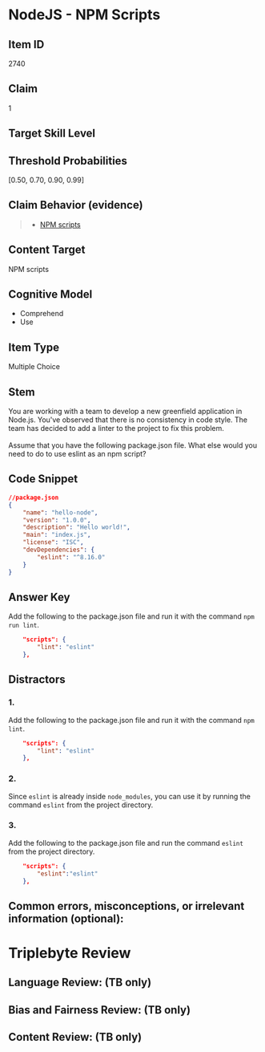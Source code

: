 # NodeJS - NPM Scripts

## Item ID
2740

## Claim
1

## Target Skill Level

## Threshold Probabilities
[0.50, 0.70, 0.90, 0.99]

## Claim Behavior (evidence)
> - [NPM scripts](https://docs.npmjs.com/cli/v8/using-npm/scripts/)

## Content Target
NPM scripts

## Cognitive Model
- Comprehend
- Use

## Item Type
Multiple Choice

## Stem
You are working with a team to develop a new greenfield application in Node.js. You've observed that there is no consistency in code style. The team has decided to add a linter to the project to fix this problem.
<br><br>
Assume that you have the following package.json file. What else would you need to do to use eslint as an npm script?

## Code Snippet
```json
//package.json
{
    "name": "hello-node",
    "version": "1.0.0",
    "description": "Hello world!",
    "main": "index.js",
    "license": "ISC",
    "devDependencies": {
        "eslint": "^8.16.0"
    }
}
```

## Answer Key
Add the following to the package.json file and run it with the command `npm run lint`.
```json
    "scripts": {
        "lint": "eslint"
    },
```

## Distractors
### 1.
Add the following to the package.json file and run it with the command `npm lint`.
```json
    "scripts": {
        "lint": "eslint"
    },
```

### 2.
Since `eslint` is already inside `node_modules`, you can use it by running the command `eslint` from the project directory.

### 3.
Add the following to the package.json file and run the command `eslint` from the project directory.
```json
    "scripts": {
        "eslint":"eslint"
    },
```

## Common errors, misconceptions, or irrelevant information (optional):

# Triplebyte Review

## Language Review: (TB only)

## Bias and Fairness Review: (TB only)

## Content Review: (TB only)
